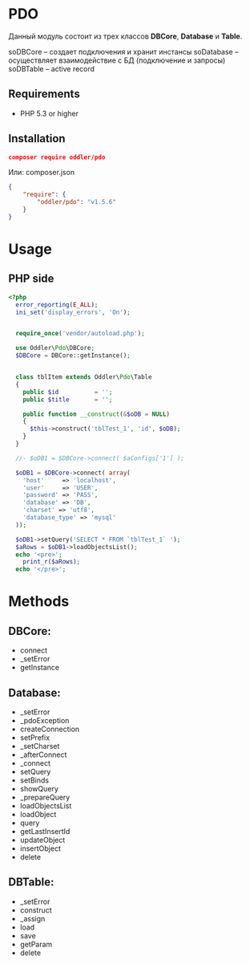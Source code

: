 # PDO

Данный модуль состоит из трех классов **DBCore**, **Database** и **Table**.

soDBCore – создает подключения и хранит инстансы
soDatabase – осуществляет взаимодействие с БД (подключение и запросы)
soDBTable – active record


## Requirements

- PHP 5.3 or higher

## Installation

```json
composer require oddler/pdo
```

Или: composer.json

```json
{
    "require": {
        "oddler/pdo": "v1.5.6"
    }
}
```

# Usage

## PHP side

```php
<?php
  error_reporting(E_ALL);
  ini_set('display_errors', 'On');


  require_once('vendor/autoload.php');

  use Oddler\Pdo\DBCore;
  $DBCore = DBCore::getInstance();


  class tblItem extends Oddler\Pdo\Table
  {
    public $id			= '';
    public $title		= '';

    public function __construct(&$oDB = NULL)
    {
      $this->construct('tblTest_1', 'id', $oDB);
    }
  }

  //- $oDB1 = $DBCore->connect( $aConfigs['1'] );

  $oDB1 = $DBCore->connect( array(
    'host'     => 'localhost',
    'user'     => 'USER',
    'password' => 'PASS',
    'database' => 'DB',
    'charset' => 'utf8',
    'database_type' => 'mysql'
  ));	

  $oDB1->setQuery('SELECT * FROM `tblTest_1` ');
  $aRows = $oDB1->loadObjectsList();
  echo '<pre>';
    print_r($aRows);
  echo '</pre>';
```

# Methods
## DBCore:

* connect
* _setError
* getInstance

## Database:

* _setError
* _pdoException
* createConnection
* setPrefix
* _setCharset
* _afterConnect
* _connect
* setQuery
* setBinds
* showQuery
* _prepareQuery
* loadObjectsList
* loadObject
* query
* getLastInsertId
* updateObject
* insertObject
* delete

## DBTable:

* _setError
* construct
* _assign
* load
* save
* getParam
* delete
